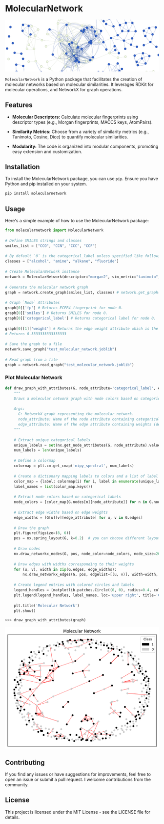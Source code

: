 # MolecularNetwork
![banner](banner.png)

`MolecularNetwork` is a Python package that facilitates the creation of molecular networks based on molecular similarities. It leverages RDKit for molecular operations, and NetworkX for graph operations.

## Features

- **Molecular Descriptors:** Calculate molecular fingerprints using descriptor types (e.g., Morgan fingerprints, MACCS keys, AtomPairs).

- **Similarity Metrics:** Choose from a variety of similarity metrics (e.g., Tanimoto, Cosine, Dice) to quantify molecular similarities.

- **Modularity:** The code is organized into modular components, promoting easy extension and customization.

## Installation

To install the MolecularNetwork package, you can use `pip`. Ensure you have Python and pip installed on your system.

```bash
pip install molecularnetwork
```

## Usage
Here's a simple example of how to use the MolecularNetwork package:

``` python
from molecularnetwork import MolecularNetwork

# Define SMILES strings and classes
smiles_list = ["CCO", "CCN", "CCC", "CCF"]

# By default `0` is the categorical_label unless specified like following
classes = ["alcohol", "amine", "alkane", "fluoride"] 

# Create MolecularNetwork instance
network = MolecularNetwork(descriptor="morgan2", sim_metric="tanimoto", sim_threshold=0.25)

# Generate the molecular network graph
graph = network.create_graph(smiles_list, classes) # network.get_graph() also returns graph

# Graph `Node` Attributes
graph[0]['fp'] # Returns ECFP4 fingerprint for node 0.
graph[0]['smiles'] # Returns SMILES for node 0.
graph[0]['categorical_label'] # Returns categorical label for node 0.

graph[0][1]['weight'] # Returns the edge weight attribute which is the similarity between node 0 and 1
# Returns 0.3333333333333333

# Save the graph to a file
network.save_graph("test_molecular_network.joblib")

# Read graph from a file
graph = network.read_graph("test_molecular_network.joblib")
```

### Plot Molecular Network
```py
def draw_graph_with_attributes(G, node_attribute='categorical_label', edge_attribute='weight'):
    """
    Draws a molecular network graph with node colors based on categorical labels and edge widths based on edge weights.

    Args:
      G: NetworkX graph representing the molecular network.
      node_attribute: Name of the node attribute containing categorical labels (default: 'categorical_label').
      edge_attribute: Name of the edge attribute containing weights (default: 'weight').
    """

    # Extract unique categorical labels
    unique_labels = set(nx.get_node_attributes(G, node_attribute).values())
    num_labels = len(unique_labels)

    # Define a colormap
    colormap = plt.cm.get_cmap('nipy_spectral', num_labels)

    # Create a dictionary mapping labels to colors and a list of label names for legend
    color_map = {label: colormap(i) for i, label in enumerate(unique_labels)}
    label_names = list(color_map.keys())

    # Extract node colors based on categorical labels
    node_colors = [color_map[G.nodes[n][node_attribute]] for n in G.nodes]

    # Extract edge widths based on edge weights
    edge_widths = [G[u][v][edge_attribute] for u, v in G.edges]

    # Draw the graph
    plt.figure(figsize=(8, 6))
    pos = nx.spring_layout(G, k=0.2)  # you can choose different layout algorithms

    # Draw nodes
    nx.draw_networkx_nodes(G, pos, node_color=node_colors, node_size=20, label=False)

    # Draw edges with widths corresponding to their weights
    for (u, v), width in zip(G.edges, edge_widths):
        nx.draw_networkx_edges(G, pos, edgelist=[(u, v)], width=width, edge_color='red', label=False)

    # Create legend entries with colored circles and labels
    legend_handles = [matplotlib.patches.Circle((0, 0), radius=0.4, color=color_map[label]) for label in label_names]
    plt.legend(legend_handles, label_names, loc='upper right', title='Class')  # Legend in upper right with title

    plt.title('Molecular Network')
    plt.show()
```

```py
>>> draw_graph_with_attributes(graph)
```
![](./net.png)

## Contributing
If you find any issues or have suggestions for improvements, feel free to open an issue or submit a pull request. I welcome contributions from the community.

## License
This project is licensed under the MIT License - see the LICENSE file for details.

